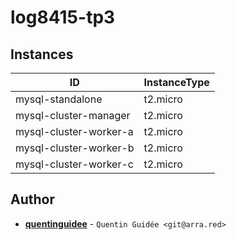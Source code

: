 # log8415-tp3

## Instances

| ID                     | InstanceType |
|------------------------|--------------|
| mysql-standalone       | t2.micro     |
| mysql-cluster-manager  | t2.micro     |
| mysql-cluster-worker-a | t2.micro     |
| mysql-cluster-worker-b | t2.micro     |
| mysql-cluster-worker-c | t2.micro     |

## Author

* **[quentinguidee](https://github.com/quentinguidee)** - `Quentin Guidée <git@arra.red>`
